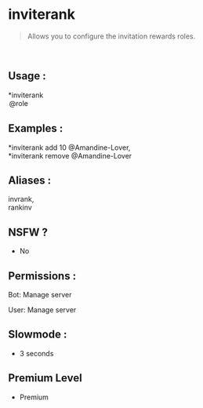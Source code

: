 # inviterank

> Allows you to configure the invitation rewards roles.

<br>

## Usage :

*inviterank <option> <invitations number> @role

## Examples :

*inviterank add 10 @Amandine-Lover,
<br>*inviterank remove @Amandine-Lover

## Aliases :

invrank,
<br>rankinv

## NSFW ?

- No

## Permissions :

Bot: Manage server
<br>

User: Manage server

## Slowmode :

- 3 seconds

## Premium Level

- Premium